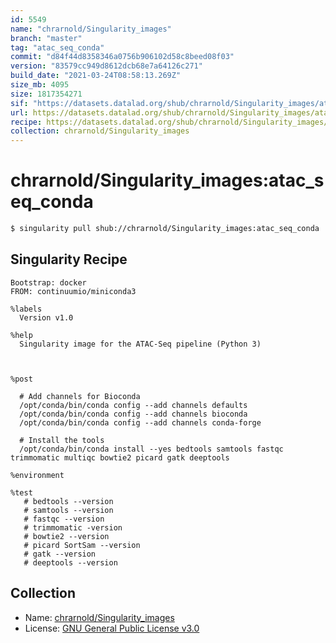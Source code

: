 ```yaml
---
id: 5549
name: "chrarnold/Singularity_images"
branch: "master"
tag: "atac_seq_conda"
commit: "d84f44d8358346a0756b906102d58c8beed08f03"
version: "83579cc949d8612dcb68e7a64126c271"
build_date: "2021-03-24T08:58:13.269Z"
size_mb: 4095
size: 1817354271
sif: "https://datasets.datalad.org/shub/chrarnold/Singularity_images/atac_seq_conda/2021-03-24-d84f44d8-83579cc9/83579cc949d8612dcb68e7a64126c271.simg"
url: https://datasets.datalad.org/shub/chrarnold/Singularity_images/atac_seq_conda/2021-03-24-d84f44d8-83579cc9/
recipe: https://datasets.datalad.org/shub/chrarnold/Singularity_images/atac_seq_conda/2021-03-24-d84f44d8-83579cc9/Singularity
collection: chrarnold/Singularity_images
---
```


# chrarnold/Singularity_images:atac_seq_conda

```bash
$ singularity pull shub://chrarnold/Singularity_images:atac_seq_conda
```

## Singularity Recipe

```singularity
Bootstrap: docker
FROM: continuumio/miniconda3

%labels
  Version v1.0

%help
  Singularity image for the ATAC-Seq pipeline (Python 3)



%post

  # Add channels for Bioconda
  /opt/conda/bin/conda config --add channels defaults
  /opt/conda/bin/conda config --add channels bioconda
  /opt/conda/bin/conda config --add channels conda-forge

  # Install the tools
  /opt/conda/bin/conda install --yes bedtools samtools fastqc trimmomatic multiqc bowtie2 picard gatk deeptools

%environment

%test
   # bedtools --version
   # samtools --version
   # fastqc --version
   # trimmomatic -version
   # bowtie2 --version
   # picard SortSam --version
   # gatk --version
   # deeptools --version
```

## Collection

 - Name: [chrarnold/Singularity_images](https://github.com/chrarnold/Singularity_images)
 - License: [GNU General Public License v3.0](https://api.github.com/licenses/gpl-3.0)


